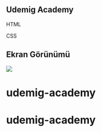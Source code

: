 ## Udemig Academy

HTML

CSS

## Ekran Görünümü

![](ekran.gif)


# udemig-academy
# udemig-academy
